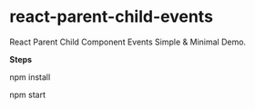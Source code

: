 # react-parent-child-events
React Parent Child Component Events Simple &amp; Minimal Demo.

**Steps**

npm install

npm start
